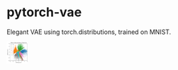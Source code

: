 # pytorch-vae
Elegant VAE using torch.distributions, trained on MNIST.

<img src="src/posterior_means.png" width="48">
